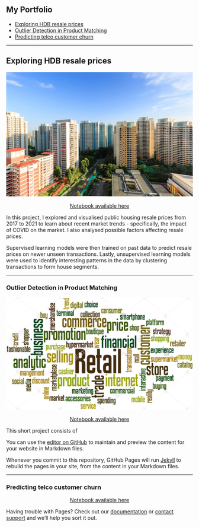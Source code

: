 

## My Portfolio
- [Exploring HDB resale prices](#exploring-hdb-resale-prices)
- [Outlier Detection in Product Matching](#outlier-detection-in-product-matching)
- [Predicting telco customer churn](#predicting-telco-customer-churn)

---
<a id="exploring-hdb-resale-prices"> </a>

## Exploring HDB resale prices
![HDB](/images/HDB.jpg)

<p align="center">
    <a href="https://nbviewer.jupyter.org/github/samuel-lwl/samuel-lwl.github.io/blob/master/projects/hdb-analysis.ipynb">Notebook available here</a>
</p>

In this project, I explored and visualised public housing resale prices from 2017 to 2021 to learn about recent market trends - specifically, the impact of COVID on the market. I also analysed possible factors affecting resale prices. 

Supervised learning models were then trained on past data to predict resale prices on newer unseen transactions. Lastly, unsupervised learning models were used to identify interesting patterns in the data by clustering transactions to form house segments.

---

<a id="outlier-detection-in-product-matching"> </a>

### Outlier Detection in Product Matching
![food](/images/retail.png)

<p align="center">
    <a href="https://www.kaggle.com/samuellwl/outlier-detection-in-product-matching">Notebook available here</a>
</p>

This short project consists of 

You can use the [editor on GitHub](https://github.com/samuel-lwl/samuel-lwl.github.io/edit/master/README.md) to maintain and preview the content for your website in Markdown files.

Whenever you commit to this repository, GitHub Pages will run [Jekyll](https://jekyllrb.com/) to rebuild the pages in your site, from the content in your Markdown files.

---

<a id="predicting-telco-customer-churn"> </a>

### Predicting telco customer churn

<p align="center">
    <a href="https://www.kaggle.com/samuellwl/predicting-telco-customer-churn">Notebook available here</a>
</p>

Having trouble with Pages? Check out our [documentation](https://docs.github.com/categories/github-pages-basics/) or [contact support](https://support.github.com/contact) and we’ll help you sort it out.


